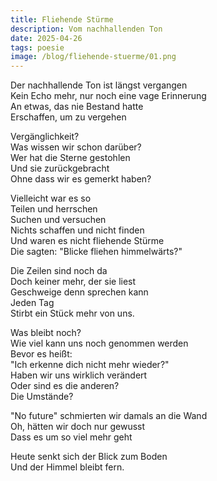 ```yaml
---
title: Fliehende Stürme
description: Vom nachhallenden Ton
date: 2025-04-26
tags: poesie
image: /blog/fliehende-stuerme/01.png
---
```


Der nachhallende Ton ist längst vergangen  
Kein Echo mehr, nur noch eine vage Erinnerung  
An etwas, das nie Bestand hatte  
Erschaffen, um zu vergehen  

Vergänglichkeit?  
Was wissen wir schon darüber?  
Wer hat die Sterne gestohlen  
Und sie zurückgebracht  
Ohne dass wir es gemerkt haben?  

Vielleicht war es so  
Teilen und herrschen  
Suchen und versuchen  
Nichts schaffen und nicht finden  
Und waren es nicht fliehende Stürme  
Die sagten: "Blicke fliehen himmelwärts?"  

Die Zeilen sind noch da  
Doch keiner mehr, der sie liest  
Geschweige denn sprechen kann  
Jeden Tag  
Stirbt ein Stück mehr von uns.  

Was bleibt noch?  
Wie viel kann uns noch genommen werden  
Bevor es heißt:  
"Ich erkenne dich nicht mehr wieder?"  
Haben wir uns wirklich verändert  
Oder sind es die anderen?  
Die Umstände?  

"No future" schmierten wir damals an die Wand  
Oh, hätten wir doch nur gewusst  
Dass es um so viel mehr geht  

Heute senkt sich der Blick zum Boden  
Und der Himmel bleibt fern.  